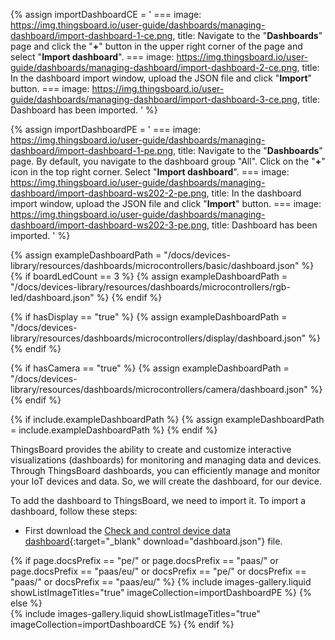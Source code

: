 
{% assign importDashboardCE = '
    ===
        image: https://img.thingsboard.io/user-guide/dashboards/managing-dashboard/import-dashboard-1-ce.png,
        title: Navigate to the "**Dashboards**" page and click the "**+**" button in the upper right corner of the page and select "**Import dashboard**".
    ===
        image: https://img.thingsboard.io/user-guide/dashboards/managing-dashboard/import-dashboard-2-ce.png,
        title: In the dashboard import window, upload the JSON file and click "**Import**" button.
    ===
        image: https://img.thingsboard.io/user-guide/dashboards/managing-dashboard/import-dashboard-3-ce.png,
        title: Dashboard has been imported.
'
%}

{% assign importDashboardPE = '
    ===
        image: https://img.thingsboard.io/user-guide/dashboards/managing-dashboard/import-dashboard-1-pe.png,
        title: Navigate to the "**Dashboards**" page. By default, you navigate to the dashboard group "All". Click on the "**+**" icon in the top right corner. Select "**Import dashboard**".
    ===
        image: https://img.thingsboard.io/user-guide/dashboards/managing-dashboard/import-dashboard-ws202-2-pe.png,
        title: In the dashboard import window, upload the JSON file and click "**Import**" button.
    ===
        image: https://img.thingsboard.io/user-guide/dashboards/managing-dashboard/import-dashboard-ws202-3-pe.png,
        title: Dashboard has been imported.
'
%}

{% assign exampleDashboardPath = "/docs/devices-library/resources/dashboards/microcontrollers/basic/dashboard.json" %}
{% if boardLedCount == 3 %}
{% assign exampleDashboardPath = "/docs/devices-library/resources/dashboards/microcontrollers/rgb-led/dashboard.json" %}
{% endif %}

{% if hasDisplay == "true" %}
{% assign exampleDashboardPath = "/docs/devices-library/resources/dashboards/microcontrollers/display/dashboard.json" %}
{% endif %}

{% if hasCamera == "true" %}
{% assign exampleDashboardPath = "/docs/devices-library/resources/dashboards/microcontrollers/camera/dashboard.json" %}
{% endif %}

{% if include.exampleDashboardPath %}
{% assign exampleDashboardPath = include.exampleDashboardPath %}
{% endif %}

ThingsBoard provides the ability to create and customize interactive visualizations (dashboards) for monitoring and managing data and devices.  
Through ThingsBoard dashboards, you can efficiently manage and monitor your IoT devices and data. So, we will create the dashboard, for our device.  

To add the dashboard to ThingsBoard, we need to import it. To import a dashboard, follow these steps:  

- First download the [Check and control device data dashboard]({{exampleDashboardPath}}){:target="_blank" download="dashboard.json"} file.

{% if page.docsPrefix == "pe/" or page.docsPrefix == "paas/" or page.docsPrefix == "paas/eu/" or docsPrefix == "pe/" or docsPrefix == "paas/" or docsPrefix == "paas/eu/" %}
    {% include images-gallery.liquid showListImageTitles="true" imageCollection=importDashboardPE %}
{% else %}  
    {% include images-gallery.liquid showListImageTitles="true" imageCollection=importDashboardCE %}
{% endif %}